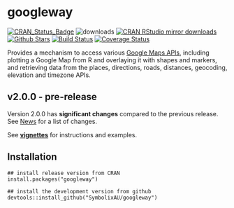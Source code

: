 
# googleway

[![CRAN_Status_Badge](http://www.r-pkg.org/badges/version/googleway)](http://cran.r-project.org/package=googleway)
![downloads](http://cranlogs.r-pkg.org/badges/grand-total/googleway)
[![CRAN RStudio mirror downloads](http://cranlogs.r-pkg.org/badges/googleway)](http://cran.r-project.org/web/packages/googleway/index.html)
[![Github Stars](https://img.shields.io/github/stars/SymbolixAU/googleway.svg?style=social&label=Github)](https://github.com/SymbolixAU/googleway)
[![Build Status](https://travis-ci.org/SymbolixAU/googleway.svg?branch=master)](https://travis-ci.org/SymbolixAU/googleway)
[![Coverage Status](https://codecov.io/github/SymbolixAU/googleway/coverage.svg?branch=master)](https://codecov.io/github/SymbolixAU/googleway?branch=master)

Provides a mechanism to access various [Google Maps APIs](https://developers.google.com/maps/), including plotting a Google Map from R and overlaying it with shapes and markers, and retrieving data from the places, directions, roads, distances, geocoding, elevation and timezone APIs.

## v2.0.0 - pre-release

Version 2.0.0 has **significant changes** compared to the previous release. See [News](https://github.com/SymbolixAU/googleway/blob/master/NEWS.md) for a list of changes.

See [**vignettes**](https://github.com/SymbolixAU/googleway/blob/master/vignettes/googleway-vignette.Rmd) for instructions and examples.

## Installation

```
## install release version from CRAN
install.packages("googleway")

## install the development version from github
devtools::install_github("SymbolixAU/googleway")

```



